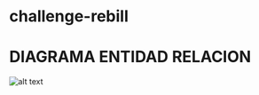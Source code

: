 # challenge-rebill

# DIAGRAMA ENTIDAD RELACION
![alt text](https://github.com/joseampuero/challenge-rebill/tree/main/img/der-challenge.png?raw=true)